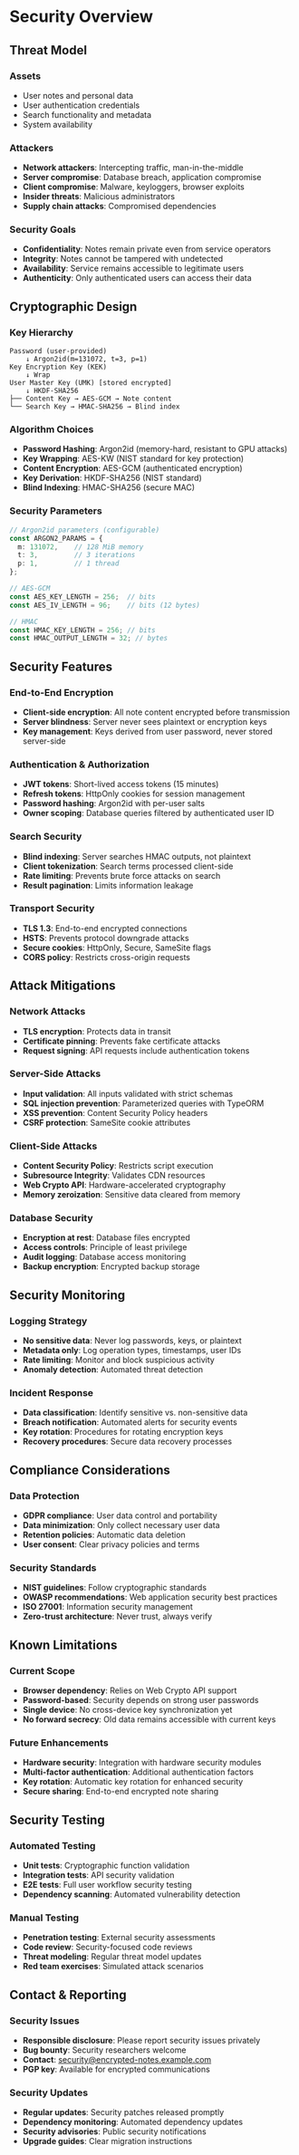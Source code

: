 # Security Overview

## Threat Model

### Assets
- User notes and personal data
- User authentication credentials
- Search functionality and metadata
- System availability

### Attackers
- **Network attackers**: Intercepting traffic, man-in-the-middle
- **Server compromise**: Database breach, application compromise
- **Client compromise**: Malware, keyloggers, browser exploits
- **Insider threats**: Malicious administrators
- **Supply chain attacks**: Compromised dependencies

### Security Goals
- **Confidentiality**: Notes remain private even from service operators
- **Integrity**: Notes cannot be tampered with undetected
- **Availability**: Service remains accessible to legitimate users
- **Authenticity**: Only authenticated users can access their data

## Cryptographic Design

### Key Hierarchy

```
Password (user-provided)
    ↓ Argon2id(m=131072, t=3, p=1)
Key Encryption Key (KEK)
    ↓ Wrap
User Master Key (UMK) [stored encrypted]
    ↓ HKDF-SHA256
├── Content Key → AES-GCM → Note content
└── Search Key → HMAC-SHA256 → Blind index
```

### Algorithm Choices

- **Password Hashing**: Argon2id (memory-hard, resistant to GPU attacks)
- **Key Wrapping**: AES-KW (NIST standard for key protection)
- **Content Encryption**: AES-GCM (authenticated encryption)
- **Key Derivation**: HKDF-SHA256 (NIST standard)
- **Blind Indexing**: HMAC-SHA256 (secure MAC)

### Security Parameters

```typescript
// Argon2id parameters (configurable)
const ARGON2_PARAMS = {
  m: 131072,    // 128 MiB memory
  t: 3,         // 3 iterations
  p: 1,         // 1 thread
};

// AES-GCM
const AES_KEY_LENGTH = 256;  // bits
const AES_IV_LENGTH = 96;    // bits (12 bytes)

// HMAC
const HMAC_KEY_LENGTH = 256; // bits
const HMAC_OUTPUT_LENGTH = 32; // bytes
```

## Security Features

### End-to-End Encryption

- **Client-side encryption**: All note content encrypted before transmission
- **Server blindness**: Server never sees plaintext or encryption keys
- **Key management**: Keys derived from user password, never stored server-side

### Authentication & Authorization

- **JWT tokens**: Short-lived access tokens (15 minutes)
- **Refresh tokens**: HttpOnly cookies for session management
- **Password hashing**: Argon2id with per-user salts
- **Owner scoping**: Database queries filtered by authenticated user ID

### Search Security

- **Blind indexing**: Server searches HMAC outputs, not plaintext
- **Client tokenization**: Search terms processed client-side
- **Rate limiting**: Prevents brute force attacks on search
- **Result pagination**: Limits information leakage

### Transport Security

- **TLS 1.3**: End-to-end encrypted connections
- **HSTS**: Prevents protocol downgrade attacks
- **Secure cookies**: HttpOnly, Secure, SameSite flags
- **CORS policy**: Restricts cross-origin requests

## Attack Mitigations

### Network Attacks

- **TLS encryption**: Protects data in transit
- **Certificate pinning**: Prevents fake certificate attacks
- **Request signing**: API requests include authentication tokens

### Server-Side Attacks

- **Input validation**: All inputs validated with strict schemas
- **SQL injection prevention**: Parameterized queries with TypeORM
- **XSS prevention**: Content Security Policy headers
- **CSRF protection**: SameSite cookie attributes

### Client-Side Attacks

- **Content Security Policy**: Restricts script execution
- **Subresource Integrity**: Validates CDN resources
- **Web Crypto API**: Hardware-accelerated cryptography
- **Memory zeroization**: Sensitive data cleared from memory

### Database Security

- **Encryption at rest**: Database files encrypted
- **Access controls**: Principle of least privilege
- **Audit logging**: Database access monitoring
- **Backup encryption**: Encrypted backup storage

## Security Monitoring

### Logging Strategy

- **No sensitive data**: Never log passwords, keys, or plaintext
- **Metadata only**: Log operation types, timestamps, user IDs
- **Rate limiting**: Monitor and block suspicious activity
- **Anomaly detection**: Automated threat detection

### Incident Response

- **Data classification**: Identify sensitive vs. non-sensitive data
- **Breach notification**: Automated alerts for security events
- **Key rotation**: Procedures for rotating encryption keys
- **Recovery procedures**: Secure data recovery processes

## Compliance Considerations

### Data Protection

- **GDPR compliance**: User data control and portability
- **Data minimization**: Only collect necessary user data
- **Retention policies**: Automatic data deletion
- **User consent**: Clear privacy policies and terms

### Security Standards

- **NIST guidelines**: Follow cryptographic standards
- **OWASP recommendations**: Web application security best practices
- **ISO 27001**: Information security management
- **Zero-trust architecture**: Never trust, always verify

## Known Limitations

### Current Scope

- **Browser dependency**: Relies on Web Crypto API support
- **Password-based**: Security depends on strong user passwords
- **Single device**: No cross-device key synchronization yet
- **No forward secrecy**: Old data remains accessible with current keys

### Future Enhancements

- **Hardware security**: Integration with hardware security modules
- **Multi-factor authentication**: Additional authentication factors
- **Key rotation**: Automatic key rotation for enhanced security
- **Secure sharing**: End-to-end encrypted note sharing

## Security Testing

### Automated Testing

- **Unit tests**: Cryptographic function validation
- **Integration tests**: API security validation
- **E2E tests**: Full user workflow security testing
- **Dependency scanning**: Automated vulnerability detection

### Manual Testing

- **Penetration testing**: External security assessments
- **Code review**: Security-focused code reviews
- **Threat modeling**: Regular threat model updates
- **Red team exercises**: Simulated attack scenarios

## Contact & Reporting

### Security Issues

- **Responsible disclosure**: Please report security issues privately
- **Bug bounty**: Security researchers welcome
- **Contact**: security@encrypted-notes.example.com
- **PGP key**: Available for encrypted communications

### Security Updates

- **Regular updates**: Security patches released promptly
- **Dependency monitoring**: Automated dependency updates
- **Security advisories**: Public security notifications
- **Upgrade guides**: Clear migration instructions